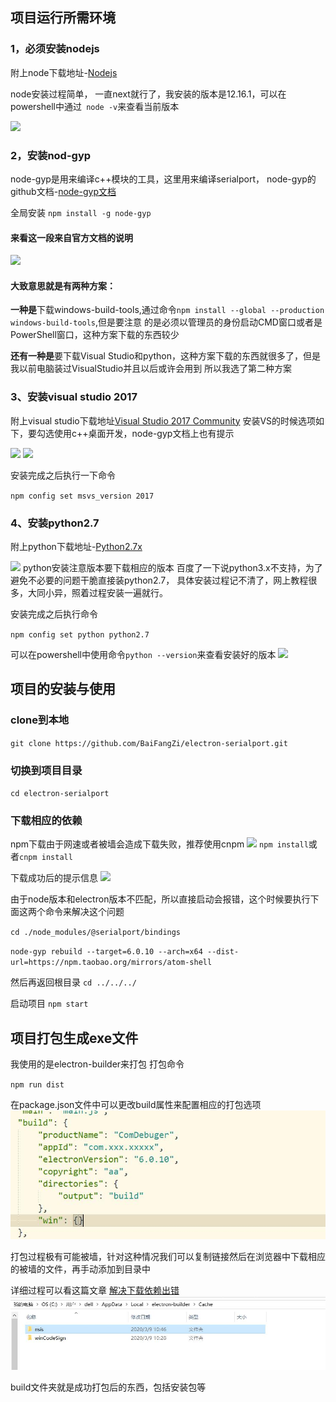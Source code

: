 ## 项目运行所需环境
### 1，必须安装nodejs
附上node下载地址-[Nodejs](http://nodejs.cn/download/)

node安装过程简单， 一直next就行了，我安装的版本是12.16.1，可以在powershell中通过` node -v`来查看当前版本

![](https://img2020.cnblogs.com/blog/1929191/202003/1929191-20200310151951107-328307498.png)
### 2，安装nod-gyp
node-gyp是用来编译c++模块的工具，这里用来编译serialport，
node-gyp的github文档-[node-gyp文档](https://github.com/nodejs/node-gyp)

全局安装 `npm install -g node-gyp`

#### 来看这一段来自官方文档的说明
![](https://img2020.cnblogs.com/blog/1929191/202003/1929191-20200310152008533-352756672.png)

#### 大致意思就是有两种方案：
**一种是**下载windows-build-tools,通过命令`npm install --global --production windows-build-tools`,但是要注意
的是必须以管理员的身份启动CMD窗口或者是PowerShell窗口，这种方案下载的东西较少

**还有一种是**要下载Visual Studio和python，这种方案下载的东西就很多了，但是我以前电脑装过VisualStudio并且以后或许会用到
所以我选了第二种方案

### 3、安装visual studio 2017
附上visual studio下载地址[Visual Studio 2017 Community](https://visualstudio.microsoft.com/pl/thank-you-downloading-visual-studio/?sku=Community)
安装VS的时候选项如下，要勾选使用c++桌面开发，node-gyp文档上也有提示

![](https://img2020.cnblogs.com/blog/1929191/202003/1929191-20200310152025329-1878570408.png)
![](https://img2020.cnblogs.com/blog/1929191/202003/1929191-20200310152045887-208844246.png)

安装完成之后执行一下命令

`npm config set msvs_version 2017`

### 4、安装python2.7
附上python下载地址-[Python2.7x](https://www.python.org/downloads/windows/)

![](https://img2020.cnblogs.com/blog/1929191/202003/1929191-20200310152109976-890295314.png)
python安装注意版本要下载相应的版本 百度了一下说python3.x不支持，为了避免不必要的问题干脆直接装python2.7，
具体安装过程记不清了，网上教程很多，大同小异，照着过程安装一遍就行。

安装完成之后执行命令

`npm config set python python2.7`

可以在powershell中使用命令`python --version`来查看安装好的版本
![](https://img2020.cnblogs.com/blog/1929191/202003/1929191-20200310152127062-723876003.png)

## 项目的安装与使用
### clone到本地
`git clone https://github.com/BaiFangZi/electron-serialport.git`
### 切换到项目目录
`cd electron-serialport`
### 下载相应的依赖
npm下载由于网速或者被墙会造成下载失败，推荐使用cnpm
![](https://img2020.cnblogs.com/blog/1929191/202003/1929191-20200310152153494-1402806436.png)
`npm install`或者`cnpm install`

下载成功后的提示信息
![](https://img2020.cnblogs.com/blog/1929191/202003/1929191-20200310152715661-516396618.png)

由于node版本和electron版本不匹配，所以直接启动会报错，这个时候要执行下面这两个命令来解决这个问题

`cd ./node_modules/@serialport/bindings`

`node-gyp rebuild --target=6.0.10 --arch=x64 --dist-url=https://npm.taobao.org/mirrors/atom-shell`

然后再返回根目录 `cd ../../../`

启动项目 `npm start`

## 项目打包生成exe文件

我使用的是electron-builder来打包 打包命令

`npm run dist`

在package.json文件中可以更改build属性来配置相应的打包选项
![](README_files/9.jpg)

打包过程极有可能被墙，针对这种情况我们可以复制链接然后在浏览器中下载相应的被墙的文件，再手动添加到目录中

详细过程可以看这篇文章 [解决下载依赖出错](https://blog.csdn.net/cctvcqupt/article/details/87904368)
![](README_files/10.jpg)

build文件夹就是成功打包后的东西，包括安装包等
